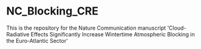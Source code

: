 # NC_Blocking_CRE
This is the repository for the Nature Communication manuscript 'Cloud-Radiative Effects Significantly Increase Wintertime Atmospheric Blocking in the Euro-Atlantic Sector'
